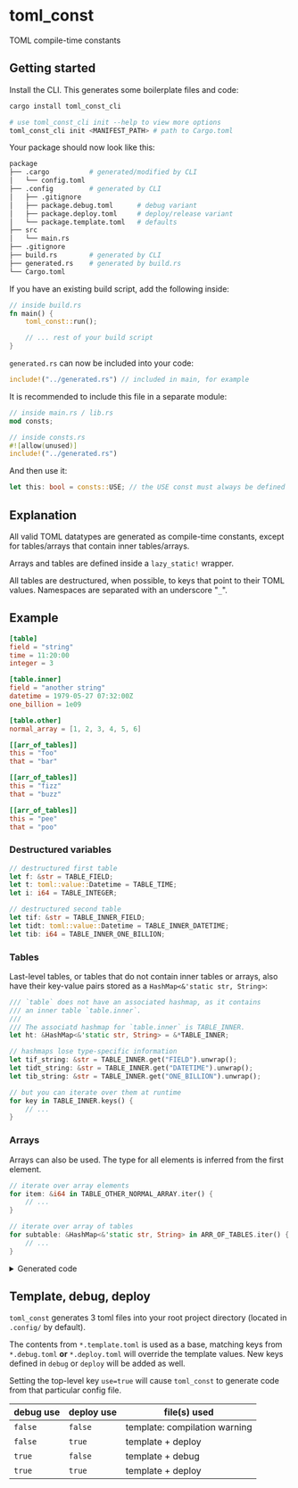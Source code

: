 # toml_const

TOML compile-time constants

## Getting started

Install the CLI. This generates some boilerplate files and code:
```sh
cargo install toml_const_cli

# use toml_const_cli init --help to view more options
toml_const_cli init <MANIFEST_PATH> # path to Cargo.toml
```

Your package should now look like this:

```sh
package
├── .cargo          # generated/modified by CLI
│   └── config.toml
├── .config         # generated by CLI
│   ├── .gitignore
│   ├── package.debug.toml      # debug variant
│   ├── package.deploy.toml     # deploy/release variant
│   └── package.template.toml   # defaults
├── src
│   └── main.rs
├── .gitignore
├── build.rs        # generated by CLI
├── generated.rs    # generated by build.rs
└── Cargo.toml
```

If you have an existing build script, add the following inside:
```rust
// inside build.rs
fn main() {
    toml_const::run();

    // ... rest of your build script
}
```


`generated.rs` can now be included into your code:

```rust
include!("../generated.rs") // included in main, for example
```

It is recommended to include this file in a separate module:

```rust
// inside main.rs / lib.rs
mod consts;

// inside consts.rs
#![allow(unused)]
include!("../generated.rs")
```

And then use it:

```rust
let this: bool = consts::USE; // the USE const must always be defined
```

## Explanation

All valid TOML datatypes are generated as compile-time constants, except for tables/arrays that contain inner tables/arrays.

Arrays and tables are defined inside a `lazy_static!` wrapper.

All tables are destructured, when possible, to keys that point to their TOML values. Namespaces are separated with an underscore "`_`".

## Example

```toml
[table]
field = "string"
time = 11:20:00
integer = 3

[table.inner]
field = "another string"
datetime = 1979-05-27 07:32:00Z
one_billion = 1e09

[table.other]
normal_array = [1, 2, 3, 4, 5, 6]

[[arr_of_tables]]
this = "foo"
that = "bar"

[[arr_of_tables]]
this = "fizz"
that = "buzz"

[[arr_of_tables]]
this = "pee"
that = "poo"
```

### Destructured variables

```rust
// destructured first table
let f: &str = TABLE_FIELD;
let t: toml::value::Datetime = TABLE_TIME;
let i: i64 = TABLE_INTEGER;

// destructured second table
let tif: &str = TABLE_INNER_FIELD;
let tidt: toml::value::Datetime = TABLE_INNER_DATETIME;
let tib: i64 = TABLE_INNER_ONE_BILLION;
```

### Tables
Last-level tables, or tables that do not contain inner tables or arrays, also have their key-value pairs stored as a `HashMap<&'static str, String>`:
```rust
/// `table` does not have an associated hashmap, as it contains
/// an inner table `table.inner`.
///
/// The associatd hashmap for `table.inner` is TABLE_INNER.
let ht: &HashMap<&'static str, String> = &*TABLE_INNER;

// hashmaps lose type-specific information
let tif_string: &str = TABLE_INNER.get("FIELD").unwrap();
let tidt_string: &str = TABLE_INNER.get("DATETIME").unwrap();
let tib_string: &str = TABLE_INNER.get("ONE_BILLION").unwrap();

// but you can iterate over them at runtime
for key in TABLE_INNER.keys() {
    // ...
}
```

### Arrays
Arrays can also be used. The type for all elements is inferred from the first element.
```rust
// iterate over array elements
for item: &i64 in TABLE_OTHER_NORMAL_ARRAY.iter() {
    // ...
}

// iterate over array of tables
for subtable: &HashMap<&'static str, String> in ARR_OF_TABLES.iter() {
    // ...
}
```

<details>
<summary>Generated code</summary>

```rust
// ...imports excluded

/// type: &'static str
pub const TABLE_INNER_FIELD: &'static str = "another string";
/// type: f64
pub const TABLE_INNER_ONE_BILLION: f64 = (1000000000_f64);
/// type: i64
pub const TABLE_INTEGER: i64 = (3_i64);
lazy_static::lazy_static! {
/// type: [HashMap<&'static str, String>; 3]
pub static ref ARR_OF_TABLES: [HashMap<&'static str, String>; 3] = [
HashMap::from([
("that", "bar".to_string()),("this", "foo".to_string()),])
,
HashMap::from([
("that", "buzz".to_string()),("this", "fizz".to_string()),])
,
HashMap::from([
("that", "poo".to_string()),("this", "pee".to_string()),])

];
}
/// type: &'static str
pub const TABLE_FIELD: &'static str = "string";
/// type: bool
pub const USE: bool = false;
/// type: Datetime
pub const TABLE_TIME: Datetime = Datetime {
    date: None,
    time: Some(Time {
        hour: 11,
        minute: 20,
        second: 0,
        nanosecond: 0,
    }),
    offset: None,
};
lazy_static::lazy_static! {
/// type: [i64; 6]
pub static ref OTHER_NORMAL_ARRAY: [i64; 6] = [
(1_i64),
(2_i64),
(3_i64),
(4_i64),
(5_i64),
(6_i64)
];
}
/// type: Datetime
pub const TABLE_INNER_DATETIME: Datetime = Datetime {
    date: Some(Date {
        year: 1979,
        month: 5,
        day: 27,
    }),
    time: Some(Time {
        hour: 7,
        minute: 32,
        second: 0,
        nanosecond: 0,
    }),
    offset: Some(Offset::Z),
};
lazy_static::lazy_static! {
/// type: HashMap<&'static str, String>
pub static ref TABLE_INNER: HashMap<&'static str, String> = HashMap::from([
("DATETIME", Datetime { date: Some(Date { year: 1979, month: 5, day: 27 } ), time: Some(Time { hour: 7, minute: 32, second: 0, nanosecond: 0 } ), offset: Some(Offset::Z) }.to_string()),
("FIELD", "another string".to_string()),
("ONE_BILLION", (1000000000_f64).to_string()),
]);
}
```
</details>

## Template, debug, deploy

`toml_const` generates 3 toml files into your root project directory (located in `.config/` by default).

The contents from `*.template.toml` is used as a base, matching keys from
`*.debug.toml` **or** `*.deploy.toml` will override the template values.
New keys defined in `debug` or `deploy` will be added as well.

Setting the top-level key `use=true` will cause `toml_const`
to generate code from that particular config file.

| debug use | deploy use | file(s) used                  |
| --------- | ---------- | ----------------------------- |
| `false`   | `false`    | template: compilation warning |
| `false`   | `true`     | template + deploy             |
| `true`    | `false`    | template + debug              |
| `true`    | `true`     | template + deploy             |
